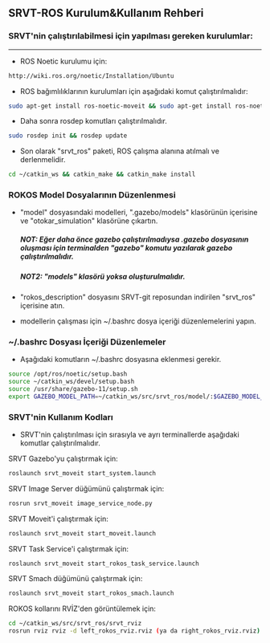 
## SRVT-ROS Kurulum&Kullanım Rehberi ##

### SRVT'nin çalıştırılabilmesi için yapılması gereken kurulumlar:
------------------------------------------------------------------

- ROS Noetic kurulumu için: 

```bash
http://wiki.ros.org/noetic/Installation/Ubuntu
```

- ROS bağımlılıklarının kurulumları için aşağıdaki komut çalıştırılmalıdır:

```bash
sudo apt-get install ros-noetic-moveit && sudo apt-get install ros-noetic-controller-manager && sudo apt-get install ros-noetic-joint-trajectory-controller && sudo apt-get install ros-noetic-rqt-joint-trajectory-controller && sudo apt-get install ros-noetic-effort-controllers
```
- Daha sonra rosdep komutları çalıştırılmalıdır.

```bash
sudo rosdep init && rosdep update
```
- Son olarak "srvt_ros" paketi, ROS çalışma alanına atılmalı ve derlenmelidir.

```bash
cd ~/catkin_ws && catkin_make && catkin_make install
```

### ROKOS Model Dosyalarının Düzenlenmesi

- "model" dosyasındaki modelleri, ".gazebo/models" klasörünün içerisine ve "otokar_simulation" klasörüne çıkartın.

  ##### NOT: Eğer daha önce gazebo çalıştırılmadıysa .gazebo dosyasının oluşması için terminalden "gazebo" komutu yazılarak gazebo çalıştırılmalıdır.
  ##### NOT2: "models" klasörü yoksa oluşturulmalıdır.

- "rokos_description" dosyasını SRVT-git reposundan indirilen "srvt_ros" içerisine atın.

- modellerin çalışması için ~/.bashrc dosya içeriği düzenlemelerini yapın.

### ~/.bashrc Dosyası İçeriği Düzenlemeler ###

- Aşağıdaki komutların ~/.bashrc dosyasına eklenmesi gerekir.

```bash
source /opt/ros/noetic/setup.bash
source ~/catkin_ws/devel/setup.bash
source /usr/share/gazebo-11/setup.sh
export GAZEBO_MODEL_PATH=~/catkin_ws/src/srvt_ros/model/:$GAZEBO_MODEL_PATH
```

### SRVT'nin Kullanım Kodları
 
- SRVT'nin çalıştırılması için sırasıyla ve ayrı terminallerde aşağıdaki komutlar çalıştırılmalıdır.

SRVT Gazebo'yu çalıştırmak için:

```bash
roslaunch srvt_moveit start_system.launch
```

SRVT Image Server düğümünü çalıştırmak için:

```bash
rosrun srvt_moveit image_service_node.py
```

SRVT Moveit'i çalıştırmak için:

```bash
roslaunch srvt_moveit start_moveit.launch
```

SRVT Task Service'i çalıştırmak için:

```bash
roslaunch srvt_moveit start_rokos_task_service.launch
```

SRVT Smach düğümünü çalıştırmak için:

```bash	
roslaunch srvt_moveit start_rokos_smach.launch
```

ROKOS kollarını RVİZ'den görüntülemek için:

```bash	
cd ~/catkin_ws/src/srvt_ros/srvt_rviz
rosrun rviz rviz -d left_rokos_rviz.rviz (ya da right_rokos_rviz.rviz)
```
